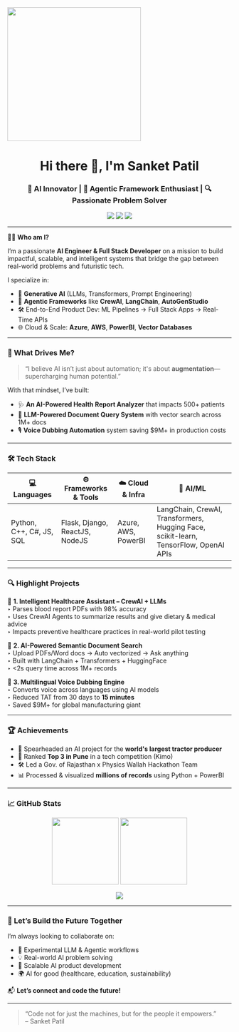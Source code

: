 <img align="center" height="300" src="[https://cdn.dribbble.com/users/1162077/screenshots/3848914/programmer.gif](https://camo.githubusercontent.com/af17ae3f9ff2579d8439a00c6256e3b1caae70d998181debc759dfbd3f65f56d/68747470733a2f2f6d656469612d657870312e6c6963646e2e636f6d2f646d732f696d6167652f43344531424151453976416c5f7559574967412f636f6d70616e792d6261636b67726f756e645f31303030302f302f313537313234343636393232383f653d3231343734383336343726763d6265746126743d58374b633168616537656b576d4f643774493172577a71304f67315162356435455033637238374c674351)">

<h1 align="center">Hi there 👋, I'm Sanket Patil</h1>
<h3 align="center">🚀 AI Innovator | 🧠 Agentic Framework Enthusiast | 🔍 Passionate Problem Solver</h3>

<p align="center">
  <a href="https://github.com/Sanket4545"><img src="https://img.shields.io/github/followers/Sanket4545?label=GitHub&style=social" /></a>
  <a href="https://linkedin.com/in/sanket-patil-0ba8a921b"><img src="https://img.shields.io/badge/LinkedIn-blue?style=flat&logo=linkedin" /></a>
  <a href="mailto:sanketsp4545@gmail.com"><img src="https://img.shields.io/badge/Email-D14836?style=flat&logo=gmail&logoColor=white"/></a>
</p>

---

🧑‍💻 **Who am I?**

I’m a passionate **AI Engineer & Full Stack Developer** on a mission to build impactful, scalable, and intelligent systems that bridge the gap between real-world problems and futuristic tech.

I specialize in:
- 🤖 **Generative AI** (LLMs, Transformers, Prompt Engineering)
- 🧠 **Agentic Frameworks** like **CrewAI**, **LangChain**, **AutoGenStudio**
- 🛠️ End-to-End Product Dev: ML Pipelines → Full Stack Apps → Real-Time APIs
- 🌐 Cloud & Scale: **Azure**, **AWS**, **PowerBI**, **Vector Databases**

---

### 🧠 What Drives Me?

> “I believe AI isn’t just about automation; it's about **augmentation**—supercharging human potential.”

With that mindset, I’ve built:
- 🩺 **An AI-Powered Health Report Analyzer** that impacts 500+ patients  
- 📑 **LLM-Powered Document Query System** with vector search across 1M+ docs  
- 🎙️ **Voice Dubbing Automation** system saving $9M+ in production costs

---

### 🛠️ Tech Stack

| 💻 Languages | ⚙️ Frameworks & Tools | ☁️ Cloud & Infra | 🧠 AI/ML |
|-------------|----------------------|------------------|----------|
| Python, C++, C#, JS, SQL | Flask, Django, ReactJS, NodeJS | Azure, AWS, PowerBI | LangChain, CrewAI, Transformers, Hugging Face, scikit-learn, TensorFlow, OpenAI APIs |

---

### 🔍 Highlight Projects

📌 **1. Intelligent Healthcare Assistant – CrewAI + LLMs**  
‣ Parses blood report PDFs with 98% accuracy  
‣ Uses CrewAI Agents to summarize results and give dietary & medical advice  
‣ Impacts preventive healthcare practices in real-world pilot testing

📌 **2. AI-Powered Semantic Document Search**  
‣ Upload PDFs/Word docs → Auto vectorized → Ask anything  
‣ Built with LangChain + Transformers + HuggingFace  
‣ <2s query time across 1M+ records

📌 **3. Multilingual Voice Dubbing Engine**  
‣ Converts voice across languages using AI models  
‣ Reduced TAT from 30 days to **15 minutes**  
‣ Saved $9M+ for global manufacturing giant

---

### 🏆 Achievements

- 🥇 Spearheaded an AI project for the **world's largest tractor producer**
- 🥉 Ranked **Top 3 in Pune** in a tech competition (Kimo)
- 🛠️ Led a Gov. of Rajasthan x Physics Wallah Hackathon Team
- 📊 Processed & visualized **millions of records** using Python + PowerBI

---

### 📈 GitHub Stats

<p align="center">
  <img src="https://github-readme-stats.vercel.app/api?username=Sanket4545&show_icons=true&theme=radical" height="150"/>
  <img src="https://github-readme-stats.vercel.app/api/top-langs/?username=Sanket4545&layout=compact&theme=radical" height="150"/>
</p>

<p align="center">
  <img src="https://github-readme-streak-stats.herokuapp.com?user=Sanket4545&theme=radical&date_format=M%20j%5B%2C%20Y%5D"/>
</p>

---

### 🌟 Let’s Build the Future Together

I’m always looking to collaborate on:
- 🧪 Experimental LLM & Agentic workflows  
- 💡 Real-world AI problem solving  
- 🔧 Scalable AI product development  
- 🌍 AI for good (healthcare, education, sustainability)

📬 **Let’s connect and code the future!**

---

> “Code not for just the machines, but for the people it empowers.”  
> – Sanket Patil
